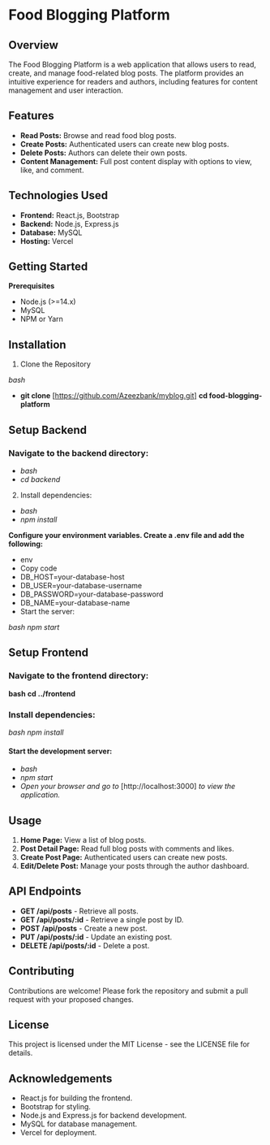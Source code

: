 # Food Blogging Platform
## Overview
The Food Blogging Platform is a web application that allows users to read, create, and manage food-related blog posts. The platform provides an intuitive experience for readers and authors, including features for content management and user interaction.

## Features
- **Read Posts:** Browse and read food blog posts.
- **Create Posts:** Authenticated users can create new blog posts.
- **Delete Posts:** Authors can delete their own posts.
- **Content Management:** Full post content display with options to view, like, and comment.

## Technologies Used
+ **Frontend:** React.js, Bootstrap
+ **Backend:** Node.js, Express.js
+ **Database:** MySQL
+ **Hosting:** Vercel

## Getting Started
**Prerequisites**
- Node.js (>=14.x)
- MySQL
- NPM or Yarn

## Installation
1. Clone the Repository

*bash*
- **git clone** [https://github.com/Azeezbank/myblog.git]
**cd food-blogging-platform**

## Setup Backend

### Navigate to the backend directory:

- *bash*
- *cd backend*

2. Install dependencies:

- *bash*
- *npm install*

**Configure your environment variables. Create a .env file and add the following:**

+ env
+ Copy code
+ DB_HOST=your-database-host
+ DB_USER=your-database-username
+ DB_PASSWORD=your-database-password
+ DB_NAME=your-database-name
+ Start the server:

*bash*
*npm start*

## Setup Frontend

### Navigate to the frontend directory:

**bash**
**cd ../frontend**

### Install dependencies:

*bash*
*npm install*

#### Start the development server:

- *bash*
- *npm start*
- *Open your browser and go to* [http://localhost:3000] *to view the application.*

## Usage
1. **Home Page:** View a list of blog posts.
2. **Post Detail Page:** Read full blog posts with comments and likes.
3. **Create Post Page:** Authenticated users can create new posts.
4. **Edit/Delete Post:** Manage your posts through the author dashboard.

## API Endpoints
+ **GET /api/posts** - Retrieve all posts.
+ **GET /api/posts/:id** - Retrieve a single post by ID.
+ **POST /api/posts** - Create a new post.
+ **PUT /api/posts/:id** - Update an existing post.
+ **DELETE /api/posts/:id** - Delete a post.

## Contributing
Contributions are welcome! Please fork the repository and submit a pull request with your proposed changes.

## License
This project is licensed under the MIT License - see the LICENSE file for details.

## Acknowledgements
+ React.js for building the frontend.
+ Bootstrap for styling.
+ Node.js and Express.js for backend development.
+ MySQL for database management.
+ Vercel for deployment.
